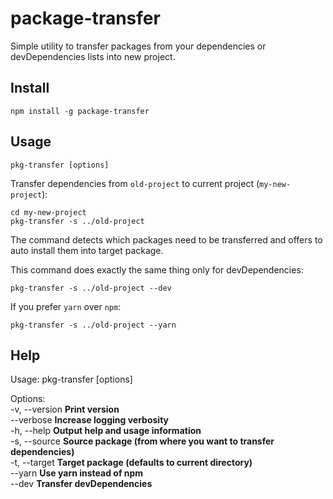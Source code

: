 # package-transfer
Simple utility to transfer packages from your dependencies or devDependencies lists into new project.

## Install
```
npm install -g package-transfer
```

## Usage
```
pkg-transfer [options]
```

Transfer dependencies from `old-project` to current project (`my-new-project`):
```
cd my-new-project
pkg-transfer -s ../old-project
```

The command detects which packages need to be transferred and offers to auto install them into target package.

This command does exactly the same thing only for devDependencies:
```
pkg-transfer -s ../old-project --dev
```

If you prefer `yarn` over `npm`:
```
pkg-transfer -s ../old-project --yarn
```

## Help
Usage: pkg-transfer [options]

Options:<br>
  -v, --version              **Print version**<br>
  --verbose                  **Increase logging verbosity**<br>
  -h, --help                 **Output help and usage information**<br>
  -s, --source               **Source package (from where you want to transfer dependencies)**<br>
  -t, --target               **Target package (defaults to current directory)**<br>
  --yarn                     **Use yarn instead of npm**<br>
  --dev                      **Transfer devDependencies**<br>
